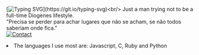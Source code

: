 [![Typing SVG](https://readme-typing-svg.herokuapp.com?font=Fira+Code&pause=1000&color=14FF19&background=182F1E00&width=435&lines=Hello%2C+Friend.)](https://git.io/typing-svg)<br/>
Just a man trying not to be a full-time Diogenes lifestyle. <br/>
"Precisa se perder para achar lugares que não se acham, se não todos saberiam onde fica."<br/>
[![Contact](https://img.shields.io/badge/GitHub-100000?style=for-the-badge&logo=github&logoColor=white)](https://github.com/AugSimple) 
<li>The languages I use most are: Javascript, C, Ruby and Python </li>


